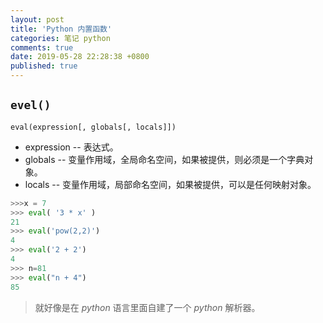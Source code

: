 ```yaml
---
layout: post
title: 'Python 内置函数'
categories: 笔记 python
comments: true
date: 2019-05-28 22:28:38 +0800
published: true
---
```


## `evel()`

`eval(expression[, globals[, locals]])`

* expression -- 表达式。
* globals -- 变量作用域，全局命名空间，如果被提供，则必须是一个字典对象。
* locals -- 变量作用域，局部命名空间，如果被提供，可以是任何映射对象。

```python
>>>x = 7
>>> eval( '3 * x' )
21
>>> eval('pow(2,2)')
4
>>> eval('2 + 2')
4
>>> n=81
>>> eval("n + 4")
85
```

> 就好像是在 *python* 语言里面自建了一个 *python* 解析器。